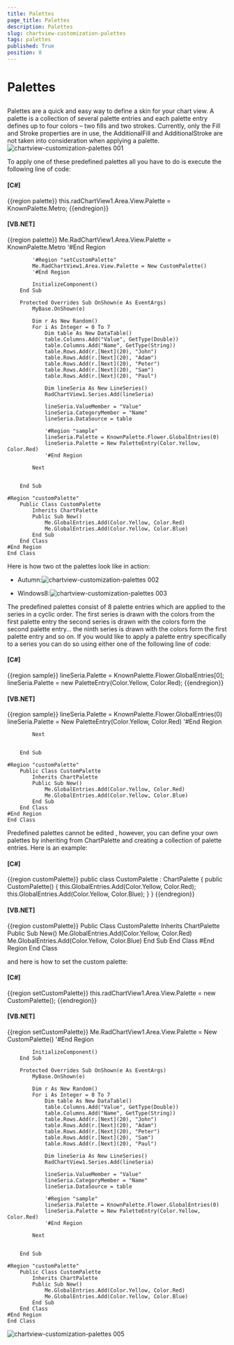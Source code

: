 ```yaml
---
title: Palettes
page_title: Palettes
description: Palettes
slug: chartview-customization-palettes
tags: palettes
published: True
position: 0
---
```


# Palettes



## 

Palettes are a quick and easy way to define a skin for your chart view. A palette is a collection of
        	several palette entries and each palette entry defines up to four colors – two fills and two strokes.
        	Currently, only the Fill and Stroke properties are in use, the AdditionalFill and AdditionalStroke 
        	are not taken into consideration when applying a palette.
        ![chartview-customization-palettes 001](images/chartview-customization-palettes001.png)

To apply one of these predefined palettes all you have to do is execute the following line of code:

#### __[C#]__

{{region palette}}
	                this.radChartView1.Area.View.Palette = KnownPalette.Metro;
	{{endregion}}



#### __[VB.NET]__

{{region palette}}
	        Me.RadChartView1.Area.View.Palette = KnownPalette.Metro
	        '#End Region
	
	        '#Region "setCustomPalette"
	        Me.RadChartView1.Area.View.Palette = New CustomPalette()
	        '#End Region
	
	        InitializeComponent()
	    End Sub
	
	    Protected Overrides Sub OnShown(e As EventArgs)
	        MyBase.OnShown(e)
	
	        Dim r As New Random()
	        For i As Integer = 0 To 7
	            Dim table As New DataTable()
	            table.Columns.Add("Value", GetType(Double))
	            table.Columns.Add("Name", GetType(String))
	            table.Rows.Add(r.[Next](20), "John")
	            table.Rows.Add(r.[Next](20), "Adam")
	            table.Rows.Add(r.[Next](20), "Peter")
	            table.Rows.Add(r.[Next](20), "Sam")
	            table.Rows.Add(r.[Next](20), "Paul")
	
	            Dim lineSeria As New LineSeries()
	            RadChartView1.Series.Add(lineSeria)
	
	            lineSeria.ValueMember = "Value"
	            lineSeria.CategoryMember = "Name"
	            lineSeria.DataSource = table
	
	            '#Region "sample"
	            lineSeria.Palette = KnownPalette.Flower.GlobalEntries(0)
	            lineSeria.Palette = New PaletteEntry(Color.Yellow, Color.Red)
	            '#End Region
	
	        Next
	
	
	    End Sub
	
	#Region "customPalette"
	    Public Class CustomPalette
	        Inherits ChartPalette
	        Public Sub New()
	            Me.GlobalEntries.Add(Color.Yellow, Color.Red)
	            Me.GlobalEntries.Add(Color.Yellow, Color.Blue)
	        End Sub
	    End Class
	#End Region
	End Class



Here is how two ot the palettes look like in action:

* Autumn:![chartview-customization-palettes 002](images/chartview-customization-palettes002.png)

* Windows8:![chartview-customization-palettes 003](images/chartview-customization-palettes003.png)

The predefined palettes consist of 8 palette entries which are applied to the series in a cyclic order.
        	The first series is drawn with the colors from the first palette entry the second series is drawn with the
        	colors form the second palette entry… the ninth series is drawn with the colors form the first palette entry 
        	and so on. If you would like to apply a palette entry specifically to a series you can do so using either one 
        	of the following line of code:
        

#### __[C#]__

{{region sample}}
	                lineSeria.Palette = KnownPalette.Flower.GlobalEntries[0];
	                lineSeria.Palette = new PaletteEntry(Color.Yellow, Color.Red);
	{{endregion}}



#### __[VB.NET]__

{{region sample}}
	            lineSeria.Palette = KnownPalette.Flower.GlobalEntries(0)
	            lineSeria.Palette = New PaletteEntry(Color.Yellow, Color.Red)
	            '#End Region
	
	        Next
	
	
	    End Sub
	
	#Region "customPalette"
	    Public Class CustomPalette
	        Inherits ChartPalette
	        Public Sub New()
	            Me.GlobalEntries.Add(Color.Yellow, Color.Red)
	            Me.GlobalEntries.Add(Color.Yellow, Color.Blue)
	        End Sub
	    End Class
	#End Region
	End Class



Predefined palettes cannot be edited , however, you can define your own palettes by inheriting 
      	from ChartPalette and creating a collection of palette entries. Here is an example:
      

#### __[C#]__

{{region customPalette}}
	    public class CustomPalette : ChartPalette
	    {
	        public CustomPalette()
	        {
	            this.GlobalEntries.Add(Color.Yellow, Color.Red);
	            this.GlobalEntries.Add(Color.Yellow, Color.Blue);
	        }
	    }
	{{endregion}}



#### __[VB.NET]__

{{region customPalette}}
	    Public Class CustomPalette
	        Inherits ChartPalette
	        Public Sub New()
	            Me.GlobalEntries.Add(Color.Yellow, Color.Red)
	            Me.GlobalEntries.Add(Color.Yellow, Color.Blue)
	        End Sub
	    End Class
	#End Region
	End Class



and here is how to set the custom palette:

#### __[C#]__

{{region setCustomPalette}}
	           this.radChartView1.Area.View.Palette = new CustomPalette();
	{{endregion}}



#### __[VB.NET]__

{{region setCustomPalette}}
	        Me.RadChartView1.Area.View.Palette = New CustomPalette()
	        '#End Region
	
	        InitializeComponent()
	    End Sub
	
	    Protected Overrides Sub OnShown(e As EventArgs)
	        MyBase.OnShown(e)
	
	        Dim r As New Random()
	        For i As Integer = 0 To 7
	            Dim table As New DataTable()
	            table.Columns.Add("Value", GetType(Double))
	            table.Columns.Add("Name", GetType(String))
	            table.Rows.Add(r.[Next](20), "John")
	            table.Rows.Add(r.[Next](20), "Adam")
	            table.Rows.Add(r.[Next](20), "Peter")
	            table.Rows.Add(r.[Next](20), "Sam")
	            table.Rows.Add(r.[Next](20), "Paul")
	
	            Dim lineSeria As New LineSeries()
	            RadChartView1.Series.Add(lineSeria)
	
	            lineSeria.ValueMember = "Value"
	            lineSeria.CategoryMember = "Name"
	            lineSeria.DataSource = table
	
	            '#Region "sample"
	            lineSeria.Palette = KnownPalette.Flower.GlobalEntries(0)
	            lineSeria.Palette = New PaletteEntry(Color.Yellow, Color.Red)
	            '#End Region
	
	        Next
	
	
	    End Sub
	
	#Region "customPalette"
	    Public Class CustomPalette
	        Inherits ChartPalette
	        Public Sub New()
	            Me.GlobalEntries.Add(Color.Yellow, Color.Red)
	            Me.GlobalEntries.Add(Color.Yellow, Color.Blue)
	        End Sub
	    End Class
	#End Region
	End Class

![chartview-customization-palettes 005](images/chartview-customization-palettes005.png)
